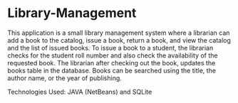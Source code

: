 # Library-Management
This application is a small library management system where a librarian can add a book to the catalog, issue a book, return a book, and view the catalog and the list of issued books. To issue a book to a student, the librarian checks for the student roll number and also check the availability of the requested book. The librarian after checking out the book, updates the books table in the database. Books can be searched using the title, the author name, or the year of publishing.

Technologies Used: JAVA (NetBeans) and SQLite

